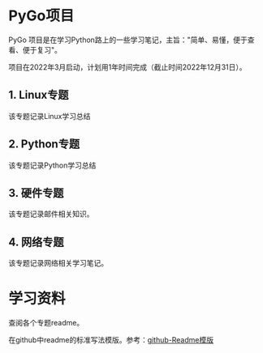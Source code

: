 # PyGo项目

PyGo 项目是在学习Python路上的一些学习笔记，主旨："简单、易懂，便于查看、便于复习"。

项目在2022年3月启动，计划用1年时间完成（截止时间2022年12月31日）。

## 1. Linux专题

该专题记录Linux学习总结

## 2. Python专题

该专题记录Python学习总结

## 3. 硬件专题

该专题记录邮件相关知识。

## 4. 网络专题

该专题记录网络相关学习笔记。

# 学习资料

查阅各个专题readme。


在github中readme的标准写法模版。参考：[github-Readme模版](https://github.com/RichardLitt/standard-readme)